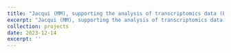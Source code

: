 ```yaml
---
title: "Jacqui (MM), supporting the analysis of transcriptomics data (Epilepsy project)"
excerpt: "Jacqui (MM), supporting the analysis of transcriptomics data (Epilepsy project)"
collection: projects
date: 2023-12-14
excerpt: ''
---
```


